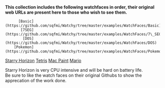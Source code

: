 **This collection includes the following watchfaces in order, their original web URLs are present here to those who wish to see them.**

          [Basic](https://github.com/sqfmi/Watchy/tree/master/examples/WatchFaces/Basic)
           [7SEG](https://github.com/sqfmi/Watchy/tree/master/examples/WatchFaces/7\_SEG)
            [DOS](https://github.com/sqfmi/Watchy/tree/master/examples/WatchFaces/DOS)
        [Pokemon](https://github.com/sqfmi/Watchy/tree/master/examples/WatchFaces/Pokemon)
 [Starry Horizon](https://github.com/sqfmi/Watchy/tree/master/examples/WatchFaces/StarryHorizon)
         [Tetris](https://github.com/sqfmi/Watchy/tree/master/examples/WatchFaces/Tetris)
      [Mac Paint](https://github.com/sqfmi/Watchy/tree/master/examples/WatchFaces/MacPaint)
          [Mario](https://github.com/sqfmi/Watchy/tree/master/examples/WatchFaces/Mario)
          
Starry Horizon is very CPU intensive and will be hard on battery life.\
Be sure to like the watch faces on their original Githubs to show the apprecation of the work done.
